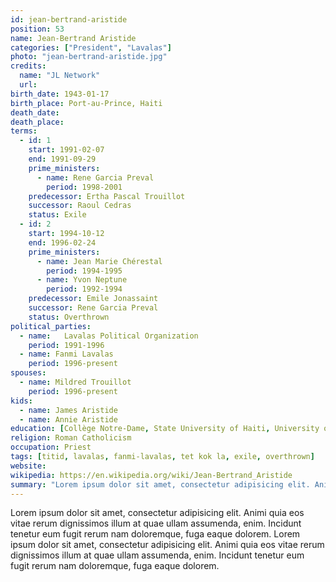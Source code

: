 ```yaml
---
id: jean-bertrand-aristide
position: 53
name: Jean-Bertrand Aristide
categories: ["President", "Lavalas"]
photo: "jean-bertrand-aristide.jpg"
credits:
  name: "JL Network"
  url:
birth_date: 1943-01-17
birth_place: Port-au-Prince, Haiti
death_date:
death_place:
terms:
  - id: 1
    start: 1991-02-07
    end: 1991-09-29
    prime_ministers:
      - name: Rene Garcia Preval
        period: 1998-2001
    predecessor: Ertha Pascal Trouillot
    successor: Raoul Cedras
    status: Exile
  - id: 2
    start: 1994-10-12
    end: 1996-02-24
    prime_ministers:
      - name: Jean Marie Chérestal
        period: 1994-1995
      - name: Yvon Neptune
        period: 1992-1994
    predecessor: Emile Jonassaint
    successor: Rene Garcia Preval
    status: Overthrown
political_parties:
  - name: 	Lavalas Political Organization
    period: 1991-1996
  - name: Fanmi Lavalas
    period: 1996-present
spouses:
  - name: Mildred Trouillot
    period: 1996-present
kids:
  - name: James Aristide
  - name: Annie Aristide
education: [Collège Notre-Dame, State University of Haiti, University of South Africa]
religion: Roman Catholicism
occupation: Priest
tags: [titid, lavalas, fanmi-lavalas, tet kok la, exile, overthrown]
website:
wikipedia: https://en.wikipedia.org/wiki/Jean-Bertrand_Aristide
summary: "Lorem ipsum dolor sit amet, consectetur adipisicing elit. Animi quia eos vitae rerum dignissimos illum at quae ullam assumenda, enim."
---
```

Lorem ipsum dolor sit amet, consectetur adipisicing elit. Animi quia eos vitae rerum dignissimos illum at quae ullam assumenda, enim. Incidunt tenetur eum fugit rerum nam doloremque, fuga eaque dolorem. Lorem ipsum dolor sit amet, consectetur adipisicing elit. Animi quia eos vitae rerum dignissimos illum at quae ullam assumenda, enim. Incidunt tenetur eum fugit rerum nam doloremque, fuga eaque dolorem.
